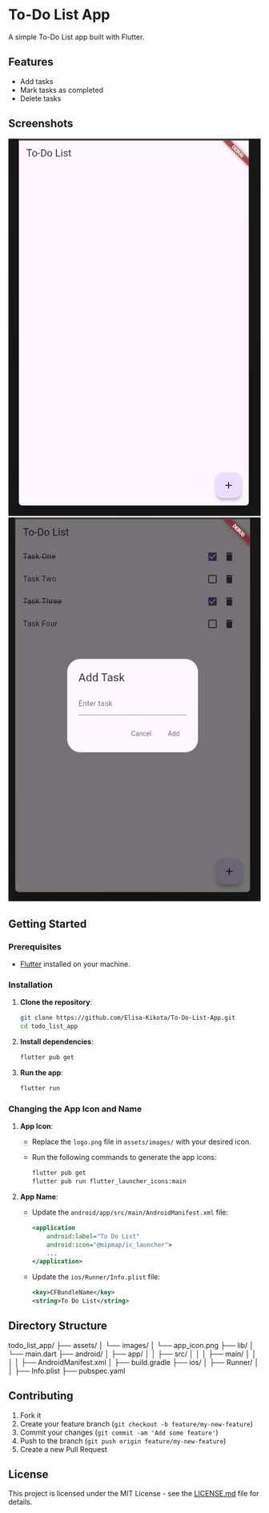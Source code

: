 # To-Do List App

A simple To-Do List app built with Flutter.

## Features

- Add tasks
- Mark tasks as completed
- Delete tasks

## Screenshots

![Home Screen](screenshots/home_screen.png)
![Add Task](screenshots/add_task.png)

## Getting Started

### Prerequisites

- [Flutter](https://flutter.dev/docs/get-started/install) installed on your machine.

### Installation

1. **Clone the repository**:

    ```bash
    git clone https://github.com/Elisa-Kikota/To-Do-List-App.git
    cd todo_list_app
    ```

2. **Install dependencies**:

    ```bash
    flutter pub get
    ```

3. **Run the app**:

    ```bash
    flutter run
    ```

### Changing the App Icon and Name

1. **App Icon**:

    - Replace the `logo.png` file in `assets/images/` with your desired icon.
    - Run the following commands to generate the app icons:

        ```bash
        flutter pub get
        flutter pub run flutter_launcher_icons:main
        ```

2. **App Name**:

    - Update the `android/app/src/main/AndroidManifest.xml` file:

        ```xml
        <application
            android:label="To Do List"
            android:icon="@mipmap/ic_launcher">
            ...
        </application>
        ```

    - Update the `ios/Runner/Info.plist` file:

        ```xml
        <key>CFBundleName</key>
        <string>To Do List</string>
        ```

## Directory Structure
todo_list_app/
├── assets/
│ └── images/
│ └── app_icon.png
├── lib/
│ └── main.dart
├── android/
│ ├── app/
│ │ ├── src/
│ │ │ ├── main/
│ │ │ │ ├── AndroidManifest.xml
│ ├── build.gradle
├── ios/
│ ├── Runner/
│ │ ├── Info.plist
├── pubspec.yaml


## Contributing

1. Fork it
2. Create your feature branch (`git checkout -b feature/my-new-feature`)
3. Commit your changes (`git commit -am 'Add some feature'`)
4. Push to the branch (`git push origin feature/my-new-feature`)
5. Create a new Pull Request

## License

This project is licensed under the MIT License - see the [LICENSE.md](LICENSE.md) file for details.
